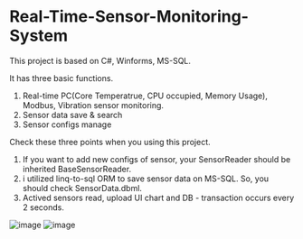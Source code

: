 # Real-Time-Sensor-Monitoring-System

This project is based on C#, Winforms, MS-SQL.

It has three basic functions.
1. Real-time PC(Core Temperatrue, CPU occupied, Memory Usage), Modbus, Vibration sensor monitoring. 
2. Sensor data save & search
3. Sensor configs manage

Check these three points when you using this project.
1. If you want to add new configs of sensor, your SensorReader should be inherited BaseSensorReader. 
2. i utilized linq-to-sql ORM to save sensor data on MS-SQL. So, you should check SensorData.dbml.
3. Actived sensors read, upload UI chart and DB - transaction occurs every 2 seconds. 

![image](https://user-images.githubusercontent.com/34857208/37350774-f7ef5ac2-271c-11e8-976d-144ed6fc43bb.png)
![image](https://user-images.githubusercontent.com/34857208/37350792-0163caca-271d-11e8-974d-ff9f2fda1183.png)
